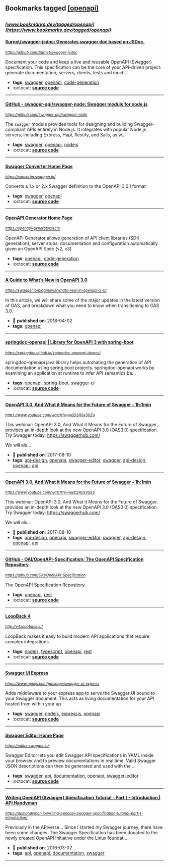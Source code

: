## Bookmarks tagged [[openapi]](https://www.bookmarks.dev?q=[openapi])

_<sup><sup>[www.bookmarks.dev/tagged/openapi](https://www.bookmarks.dev/tagged/openapi)</sup></sup>_
---
#### [Surnet/swagger-jsdoc: Generates swagger doc based on JSDoc.](https://github.com/Surnet/swagger-jsdoc)
_<sup>https://github.com/Surnet/swagger-jsdoc</sup>_

Document your code and keep a live and reusable OpenAPI (Swagger) specification. This specification can be the core of your API-driven project: generate documentation, servers, clients, tests and much...
* **tags**: [swagger](../tagged/swagger.md), [openapi](../tagged/openapi.md), [code-generation](../tagged/code-generation.md)
* :octocat: **[source code](https://github.com/Surnet/swagger-jsdoc)**
---
#### [GitHub - swagger-api/swagger-node: Swagger module for node.js](https://github.com/swagger-api/swagger-node)
_<sup>https://github.com/swagger-api/swagger-node</sup>_

The `swagger` module provides tools for designing and building Swagger-compliant APIs entirely in Node.js. It integrates with popular Node.js servers, including Express, Hapi, Restify, and Sails, as w...
* **tags**: [swagger](../tagged/swagger.md), [openapi](../tagged/openapi.md), [nodejs](../tagged/nodejs.md)
* :octocat: **[source code](https://github.com/swagger-api/swagger-node)**
---
#### [Swagger Converter Home Page](https://converter.swagger.io/)
_<sup>https://converter.swagger.io/</sup>_

Converts a 1.x or 2.x Swagger definition to the OpenAPI 3.0.1 format
* **tags**: [swagger](../tagged/swagger.md), [openapi](../tagged/openapi.md)
* :octocat: **[source code](https://github.com/swagger-api/swagger-converter)**
---
#### [OpenAPI Generator Home Page](https://openapi-generator.tech/)
_<sup>https://openapi-generator.tech/</sup>_

OpenAPI Generator allows generation of API client libraries (SDK generation), server stubs, documentation and configuration automatically given an OpenAPI Spec (v2, v3) 
* **tags**: [openapi](../tagged/openapi.md), [code-generation](../tagged/code-generation.md)
* :octocat: **[source code](https://github.com/OpenAPITools/openapi-generator)**
---
#### [A Guide to What’s New in OpenAPI 3.0](https://swagger.io/blog/news/whats-new-in-openapi-3-0/)
_<sup>https://swagger.io/blog/news/whats-new-in-openapi-3-0/</sup>_

In this article, we will share some of the major updates in the latest version of OAS, and breakdown what you need to know when transitioning to OAS 3.0.
* :calendar: **published on**: 2018-04-02
* **tags**: [openapi](../tagged/openapi.md)
---
#### [springdoc-openapi | Library for OpenAPI 3 with spring-boot](https://springdoc.github.io/springdoc-openapi-demos/)
_<sup>https://springdoc.github.io/springdoc-openapi-demos/</sup>_

springdoc-openapi java library helps automating the generation of API documentation using spring boot projects. springdoc-openapi works by examining an application at runtime to infer API semantics ba...
* **tags**: [openapi](../tagged/openapi.md), [spring-boot](../tagged/spring-boot.md), [swagger-ui](../tagged/swagger-ui.md)
* :octocat: **[source code](https://github.com/springdoc/springdoc-openapi)**
---
#### [OpenAPI 3.0, And What it Means for the Future of Swagger - 1h:1min](https://www.youtube.com/watch?v=wBDSR0x3GZo)
_<sup>https://www.youtube.com/watch?v=wBDSR0x3GZo</sup>_

This webinar: OpenAPI 3.0, And What it Means for the Future of Swagger, provides an in-depth look at the new OpenAPI 3.0 (OAS3.0) specification. Try Swagger today: https://swaggerhub.com/

We will als...
* :calendar: **published on**: 2017-08-10
* **tags**: [api-design](../tagged/api-design.md), [openapi](../tagged/openapi.md), [swagger-editor](../tagged/swagger-editor.md), [swagger](../tagged/swagger.md), [api-design](../tagged/api-design.md), [openapi](../tagged/openapi.md), [api](../tagged/api.md)
---
#### [OpenAPI 3.0, And What it Means for the Future of Swagger - 1h:1min](https://www.youtube.com/watch?v=wBDSR0x3GZo)
_<sup>https://www.youtube.com/watch?v=wBDSR0x3GZo</sup>_

This webinar: OpenAPI 3.0, And What it Means for the Future of Swagger, provides an in-depth look at the new OpenAPI 3.0 (OAS3.0) specification. Try Swagger today: https://swaggerhub.com/

We will als...
* :calendar: **published on**: 2017-08-10
* **tags**: [api-design](../tagged/api-design.md), [openapi](../tagged/openapi.md), [swagger-editor](../tagged/swagger-editor.md), [swagger](../tagged/swagger.md), [api-design](../tagged/api-design.md), [openapi](../tagged/openapi.md), [api](../tagged/api.md)
---
#### [GitHub - OAI/OpenAPI-Specification: The OpenAPI Specification Repository](https://github.com/OAI/OpenAPI-Specification)
_<sup>https://github.com/OAI/OpenAPI-Specification</sup>_

The OpenAPI Specification Repository.
* **tags**: [openapi](../tagged/openapi.md), [rest](../tagged/rest.md)
* :octocat: **[source code](https://github.com/OAI/OpenAPI-Specification)**
---
#### [LoopBack 4](http://v4.loopback.io/)
_<sup>http://v4.loopback.io/</sup>_

LoopBack makes it easy to build modern API applications that require complex integrations.
* **tags**: [nodejs](../tagged/nodejs.md), [typescript](../tagged/typescript.md), [openapi](../tagged/openapi.md), [rest](../tagged/rest.md)
* :octocat: **[source code](https://github.com/strongloop/loopback-next)**
---
#### [Swagger UI Express](https://www.npmjs.com/package/swagger-ui-express)
_<sup>https://www.npmjs.com/package/swagger-ui-express</sup>_

Adds middleware to your express app to serve the Swagger UI bound to your Swagger document. This acts as living documentation for your API hosted from within your ap
* **tags**: [swagger](../tagged/swagger.md), [nodejs](../tagged/nodejs.md), [expressjs](../tagged/expressjs.md), [openapi](../tagged/openapi.md)
* :octocat: **[source code](https://github.com/scottie1984/swagger-ui-express)**
---
#### [Swagger Editor Home Page](https://editor.swagger.io/)
_<sup>https://editor.swagger.io/</sup>_

Swagger Editor lets you edit Swagger API specifications in YAML inside your browser and to preview documentations in real time. Valid Swagger JSON descriptions can then be generated and used with the ...
* **tags**: [swagger](../tagged/swagger.md), [api](../tagged/api.md), [documentation](../tagged/documentation.md), [openapi](../tagged/openapi.md), [swagger-editor](../tagged/swagger-editor.md)
* :octocat: **[source code](https://github.com/swagger-api/swagger-editor)**
---
#### [Writing OpenAPI (Swagger) Specification Tutorial - Part 1 - Introduction | API Handyman](https://apihandyman.io/writing-openapi-swagger-specification-tutorial-part-1-introduction/)
_<sup>https://apihandyman.io/writing-openapi-swagger-specification-tutorial-part-1-introduction/</sup>_

Previously in the APIverse…
Since I started my Swagger journey, there have been some changes. The Swagger Specification has been donated to the newly created OpenAPI Initiative under the Linux foundat...
* :calendar: **published on**: 2016-03-02
* **tags**: [api](../tagged/api.md), [openapi](../tagged/openapi.md), [documentation](../tagged/documentation.md), [swagger](../tagged/swagger.md)
---
